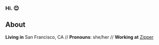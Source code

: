### Hi. 😊 

## About
**Living in** San Francisco, CA // **Pronouns**: she/her // **Working at** [Zipper](https://www.joinzipper.com)

<!--
Currently
- Working on
- Location
- Pronouns
Short Term Goals
Medium Term Goals
Long Term Goals

Tech Stack
Social
Website, Strava, linkedin

-->


<!--
**acameron724/acameron724** is a ✨ _special_ ✨ repository because its `README.md` (this file) appears on your GitHub profile.

Here are some ideas to get you started:

- 🔭 I’m currently working on ...
- 🌱 I’m currently learning ...
- 👯 I’m looking to collaborate on ...
- 🤔 I’m looking for help with ...
- 💬 Ask me about ...
- 📫 How to reach me: ...
- 😄 Pronouns: ...
- ⚡ Fun fact: ...
-->
